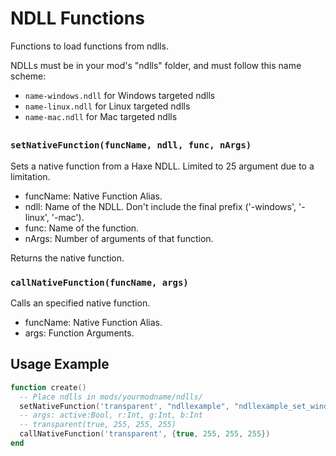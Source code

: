 # NDLL Functions

Functions to load functions from ndlls.

NDLLs must be in your mod's "ndlls" folder, and must follow this name scheme:

- `name-windows.ndll` for Windows targeted ndlls
- `name-linux.ndll` for Linux targeted ndlls
- `name-mac.ndll` for Mac targeted ndlls

##

### `setNativeFunction(funcName, ndll, func, nArgs)`

Sets a native function from a Haxe NDLL. Limited to 25 argument due to a limitation.

- funcName: Native Function Alias.
- ndll: Name of the NDLL. Don't include the final prefix ('-windows', '-linux', '-mac').
- func: Name of the function.
- nArgs: Number of arguments of that function.

Returns the native function.

### `callNativeFunction(funcName, args)`

Calls an specified native function.

- funcName: Native Function Alias.
- args: Function Arguments.

## Usage Example

```lua
function create()
  -- Place ndlls in mods/yourmodname/ndlls/
  setNativeFunction('transparent', "ndllexample", "ndllexample_set_windows_transparent", 4)
  -- args: active:Bool, r:Int, g:Int, b:Int
  -- transparent(true, 255, 255, 255)
  callNativeFunction('transparent', {true, 255, 255, 255})
end
```

